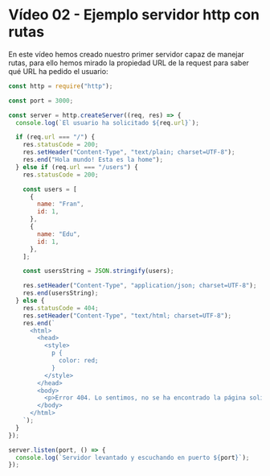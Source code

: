 # Vídeo 02 - Ejemplo servidor http con rutas

En este vídeo hemos creado nuestro primer servidor capaz de manejar rutas, para ello hemos mirado la propiedad URL de la request para saber qué URL ha pedido el usuario:

```jsx
const http = require("http");

const port = 3000;

const server = http.createServer((req, res) => {
  console.log(`El usuario ha solicitado ${req.url}`);

  if (req.url === "/") {
    res.statusCode = 200;
    res.setHeader("Content-Type", "text/plain; charset=UTF-8");
    res.end("Hola mundo! Esta es la home");
  } else if (req.url === "/users") {
    res.statusCode = 200;

    const users = [
      {
        name: "Fran",
        id: 1,
      },
      {
        name: "Edu",
        id: 1,
      },
    ];

    const usersString = JSON.stringify(users);

    res.setHeader("Content-Type", "application/json; charset=UTF-8");
    res.end(usersString);
  } else {
    res.statusCode = 404;
    res.setHeader("Content-Type", "text/html; charset=UTF-8");
    res.end(`
      <html>
        <head>
          <style>
            p {
              color: red;
            }
          </style>
        </head>
        <body>
          <p>Error 404. Lo sentimos, no se ha encontrado la página solicitada</p>
        </body>
      </html>
    `);
  }
});

server.listen(port, () => {
  console.log(`Servidor levantado y escuchando en puerto ${port}`);
});
```
